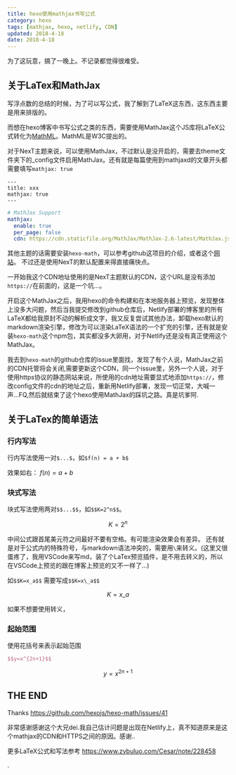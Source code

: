 ```yaml
---
title: hexo使用mathjax书写公式
category: hexo
tags: [mathjax, hexo, netlify, CDN]
updated: 2018-4-18
date: 2018-4-18
---
```

为了这玩意，搞了一晚上。不记录都觉得很难受。

<!-- more -->

## 关于LaTex和MathJax
写浮点数的总结的时候，为了可以写公式，我了解到了LaTeX这东西，这东西主要是用来排版的。

而想在hexo博客中书写公式之类的东西，需要使用MathJax这个JS库将LaTeX公式转化为[MathML](https://developer.mozilla.org/zh-CN/docs/Web/MathML)。MathML是W3C提出的。

对于NexT主题来说，可以使用MathJax，不过默认是没开启的，需要去theme文件夹下的_config文件启用MathJax。还有就是每篇使用到mathjaxd的文章开头都需要填写`mathjax: true`
``` 
---
title: xxx
mathjax: true
---
```

``` yml
# MathJax Support
mathjax:
  enable: true
  per_page: false
  cdn: https://cdn.staticfile.org/MathJax/MathJax-2.6-latest/MathJax.js?config=TeX-AMS-MML_HTMLorMML
```
其他主题的话需要安装`hexo-math`，可以参考github这项目的介绍，或者这个[网站](http://catx.me/2014/03/09/hexo-mathjax-plugin/)。
不过还是使用NexT的默认配置来得直接痛快点。

一开始我这个CDN地址使用的是NexT主题默认的CDN，这个URL是没有添加`https://`在前面的，这是一个坑...。

开启这个MathJax之后，我用hexo的命令构建和在本地服务器上预览，发现整体上没多大问题，然后当我提交修改到github仓库后，Netlify部署的博客里的所有LaTeX都给我原封不动的解析成文字，我又反复尝试其他办法，卸载hexo默认的markdown渲染引擎，修改为可以渲染LaTeX语法的一个扩充的引擎，还有就是安装`hexo-math`这个npm包，其实都没多大卵用，对于Netlify还是没有真正使用这个MathJax。

我去到`hexo-math`的github仓库的issue里面找，发现了有个人说，MathJax之前的CDN托管将会关闭,需要更新这个CDN，同一个issue里，另外一个人说，对于使用https协议的静态网站来说，所使用的cdn地址需要显式地添加`https://`，修改config文件的cdn的地址之后，重新用Netlify部署，发现一切正常，大喊一声...FQ,然后就结束了这个hexo使用MathJax的踩坑之路。真是坑爹阿.

## 关于LaTex的简单语法

### 行内写法
行内写法使用一对`$...$`，如`$f(n) = a + b$`

效果如右： $f(n) = a+b$



### 块式写法
块式写法使用两对`$$...$$`，如`$$K=2^n$$`。

$$K=2^n$$

中间公式跟首尾美元符之间最好不要有空格。有可能渲染效果会有差异。
还有就是对于公式内的特殊符号，与markdown语法冲突的，需要用`\`来转义。(这里又很蛋疼了，我用VSCode来写md，装了个LaTex预览插件，是不用去转义的，所以在VSCode上预览的跟在博客上预览的又不一样了...)

如`$$K=x_a$$` 需要写成`$$K=x\_a$$`

$$K=x\_a$$

如果不想要使用转义，


### 起始范围
使用花括号来表示起始范围

``` LaTeX
$$y=x^{2n+1}$$
```
$$y=x^{2n+1}$$

## THE END
Thanks https://github.com/hexojs/hexo-math/issues/41

非常感谢感谢这个大兄dei.我自己估计问题是出现在Netlify上，真不知道原来是这个mathjax的CDN和HTTPS之间的原因。感谢..

更多LaTeX公式和写法参考
https://www.zybuluo.com/Cesar/note/228458

.




